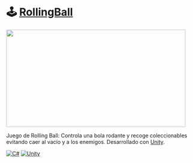 # 🕹️ [RollingBall](https://martevvv.itch.io/mudi-colorsrain)

<img src="./public/RollingBall.gif" width="478" height="260">

Juego de Rolling Ball: Controla una bola rodante y recoge coleccionables evitando caer al vacío y a los enemigos. Desarrollado con [Unity](https://unity.com).

[![C#](https://img.shields.io/badge/c%23-%23239120.svg?style=for-the-badge&logo=csharp&logoColor=white)](https://dotnet.microsoft.com/es-es/languages/csharp)
[![Unity](https://img.shields.io/badge/unity-%23000000.svg?style=for-the-badge&logo=unity&logoColor=white)](https://unity.com)